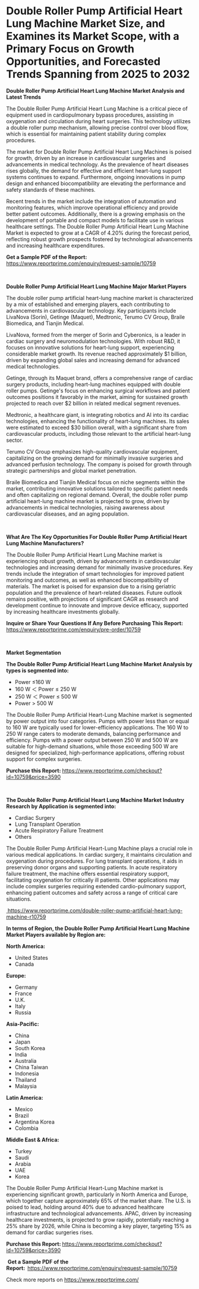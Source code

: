 <p><h1>Double Roller Pump Artificial Heart Lung Machine Market Size, and Examines its Market Scope, with a Primary Focus on Growth Opportunities, and Forecasted Trends Spanning from 2025 to 2032</h1></p><p><strong>Double Roller Pump Artificial Heart Lung Machine Market Analysis and Latest Trends</strong></p>
<p><p>The Double Roller Pump Artificial Heart Lung Machine is a critical piece of equipment used in cardiopulmonary bypass procedures, assisting in oxygenation and circulation during heart surgeries. This technology utilizes a double roller pump mechanism, allowing precise control over blood flow, which is essential for maintaining patient stability during complex procedures.</p><p>The market for Double Roller Pump Artificial Heart Lung Machines is poised for growth, driven by an increase in cardiovascular surgeries and advancements in medical technology. As the prevalence of heart diseases rises globally, the demand for effective and efficient heart-lung support systems continues to expand. Furthermore, ongoing innovations in pump design and enhanced biocompatibility are elevating the performance and safety standards of these machines.</p><p>Recent trends in the market include the integration of automation and monitoring features, which improve operational efficiency and provide better patient outcomes. Additionally, there is a growing emphasis on the development of portable and compact models to facilitate use in various healthcare settings. The Double Roller Pump Artificial Heart Lung Machine Market is expected to grow at a CAGR of 4.20% during the forecast period, reflecting robust growth prospects fostered by technological advancements and increasing healthcare expenditures.</p></p>
<p><strong>Get a Sample PDF of the Report:&nbsp;</strong> <a href="https://www.reportprime.com/enquiry/request-sample/10759?utm_campaign=3044&utm_medium=2&utm_source=Github&utm_content=ia&utm_term=20032025&utm_id=double-roller-pump-artificial-heart-lung-machine">https://www.reportprime.com/enquiry/request-sample/10759</a></p>
<p>&nbsp;</p>
<p><strong>Double Roller Pump Artificial Heart Lung Machine Major Market Players</strong></p>
<p><p>The double roller pump artificial heart-lung machine market is characterized by a mix of established and emerging players, each contributing to advancements in cardiovascular technology. Key participants include LivaNova (Sorin), Getinge (Maquet), Medtronic, Terumo CV Group, Braile Biomedica, and Tianjin Medical.</p><p>LivaNova, formed from the merger of Sorin and Cyberonics, is a leader in cardiac surgery and neuromodulation technologies. With robust R&D, it focuses on innovative solutions for heart-lung support, experiencing considerable market growth. Its revenue reached approximately $1 billion, driven by expanding global sales and increasing demand for advanced medical technologies.</p><p>Getinge, through its Maquet brand, offers a comprehensive range of cardiac surgery products, including heart-lung machines equipped with double roller pumps. Getinge's focus on enhancing surgical workflows and patient outcomes positions it favorably in the market, aiming for sustained growth projected to reach over $2 billion in related medical segment revenues.</p><p>Medtronic, a healthcare giant, is integrating robotics and AI into its cardiac technologies, enhancing the functionality of heart-lung machines. Its sales were estimated to exceed $30 billion overall, with a significant share from cardiovascular products, including those relevant to the artificial heart-lung sector.</p><p>Terumo CV Group emphasizes high-quality cardiovascular equipment, capitalizing on the growing demand for minimally invasive surgeries and advanced perfusion technology. The company is poised for growth through strategic partnerships and global market penetration.</p><p>Braile Biomedica and Tianjin Medical focus on niche segments within the market, contributing innovative solutions tailored to specific patient needs and often capitalizing on regional demand. Overall, the double roller pump artificial heart-lung machine market is projected to grow, driven by advancements in medical technologies, raising awareness about cardiovascular diseases, and an aging population.</p></p>
<p>&nbsp;</p>
<p><strong>What Are The Key Opportunities For Double Roller Pump Artificial Heart Lung Machine Manufacturers?</strong></p>
<p><p>The Double Roller Pump Artificial Heart Lung Machine market is experiencing robust growth, driven by advancements in cardiovascular technologies and increasing demand for minimally invasive procedures. Key trends include the integration of smart technologies for improved patient monitoring and outcomes, as well as enhanced biocompatibility of materials. The market is poised for expansion due to a rising geriatric population and the prevalence of heart-related diseases. Future outlook remains positive, with projections of significant CAGR as research and development continue to innovate and improve device efficacy, supported by increasing healthcare investments globally.</p></p>
<p><strong>Inquire or Share Your Questions If Any Before Purchasing This Report:</strong> <a href="https://www.reportprime.com/enquiry/pre-order/10759?utm_campaign=3044&utm_medium=2&utm_source=Github&utm_content=ia&utm_term=20032025&utm_id=double-roller-pump-artificial-heart-lung-machine">https://www.reportprime.com/enquiry/pre-order/10759</a></p>
<p>&nbsp;</p>
<p><strong>Market Segmentation</strong></p>
<p><strong>The Double Roller Pump Artificial Heart Lung Machine Market Analysis by types is segmented into:</strong></p>
<p><ul><li>Power ≤160 W</li><li>160 W ＜ Power ≤ 250 W</li><li>250 W ＜ Power ≤ 500 W</li><li>Power > 500 W</li></ul></p>
<p><p>The Double Roller Pump Artificial Heart-Lung Machine market is segmented by power output into four categories. Pumps with power less than or equal to 160 W are typically used for lower-efficiency applications. The 160 W to 250 W range caters to moderate demands, balancing performance and efficiency. Pumps with a power output between 250 W and 500 W are suitable for high-demand situations, while those exceeding 500 W are designed for specialized, high-performance applications, offering robust support for complex surgeries.</p></p>
<p><strong>Purchase this Report:&nbsp;</strong><a href="https://www.reportprime.com/checkout?id=10759&price=3590&utm_campaign=3044&utm_medium=2&utm_source=Github&utm_content=ia&utm_term=20032025&utm_id=double-roller-pump-artificial-heart-lung-machine">https://www.reportprime.com/checkout?id=10759&price=3590</a></p>
<p>&nbsp;</p>
<p><strong>The Double Roller Pump Artificial Heart Lung Machine Market Industry Research by Application is segmented into:</strong></p>
<p><ul><li>Cardiac Surgery</li><li>Lung Transplant Operation</li><li>Acute Respiratory Failure Treatment</li><li>Others</li></ul></p>
<p><p>The Double Roller Pump Artificial Heart-Lung Machine plays a crucial role in various medical applications. In cardiac surgery, it maintains circulation and oxygenation during procedures. For lung transplant operations, it aids in preserving donor organs and supporting patients. In acute respiratory failure treatment, the machine offers essential respiratory support, facilitating oxygenation for critically ill patients. Other applications may include complex surgeries requiring extended cardio-pulmonary support, enhancing patient outcomes and safety across a range of critical care situations.</p></p>
<p><a href="https://www.reportprime.com/double-roller-pump-artificial-heart-lung-machine-r10759?utm_campaign=3044&utm_medium=2&utm_source=Github&utm_content=ia&utm_term=20032025&utm_id=double-roller-pump-artificial-heart-lung-machine">&nbsp;https://www.reportprime.com/double-roller-pump-artificial-heart-lung-machine-r10759</a></p>
<p><strong>In terms of Region, the Double Roller Pump Artificial Heart Lung Machine Market Players available by Region are:</strong></p>
<p>
    <p> <strong> North America: </strong>
        <ul>
            <li>United States</li>
            <li>Canada</li>
        </ul>
        </p> 
    <p> <strong> Europe: </strong>
        <ul>
            <li>Germany</li>
            <li>France</li>
            <li>U.K.</li>
            <li>Italy</li>
            <li>Russia</li>
        </ul>
        </p> 
    <p> <strong> Asia-Pacific: </strong>
        <ul>
            <li>China</li>
            <li>Japan</li>
            <li>South Korea</li>
            <li>India</li>
            <li>Australia</li>
            <li>China Taiwan</li>
            <li>Indonesia</li>
            <li>Thailand</li>
            <li>Malaysia</li>
        </ul>
        </p> 
    <p> <strong> Latin America: </strong>
        <ul>
            <li>Mexico</li>
            <li>Brazil</li>
            <li>Argentina Korea</li>
            <li>Colombia</li>
        </ul>
        </p> 
    <p> <strong> Middle East & Africa: </strong>
        <ul>
            <li>Turkey</li>
            <li>Saudi</li>
            <li>Arabia</li>
            <li>UAE</li>
            <li>Korea</li>
        </ul>
    </p>
    </p>
<p><p>The Double Roller Pump Artificial Heart-Lung Machine market is experiencing significant growth, particularly in North America and Europe, which together capture approximately 65% of the market share. The U.S. is poised to lead, holding around 40% due to advanced healthcare infrastructure and technological advancements. APAC, driven by increasing healthcare investments, is projected to grow rapidly, potentially reaching a 25% share by 2026, while China is becoming a key player, targeting 15% as demand for cardiac surgeries rises.</p></p>
<p><strong>Purchase this Report: </strong><a href="https://www.reportprime.com/checkout?id=10759&price=3590&utm_campaign=3044&utm_medium=2&utm_source=Github&utm_content=ia&utm_term=20032025&utm_id=double-roller-pump-artificial-heart-lung-machine">https://www.reportprime.com/checkout?id=10759&price=3590</a></p>
<p>&nbsp;<strong>Get a Sample PDF of the Report:&nbsp;&nbsp;</strong><a href="https://www.reportprime.com/enquiry/request-sample/10759?utm_campaign=3044&utm_medium=2&utm_source=Github&utm_content=ia&utm_term=20032025&utm_id=double-roller-pump-artificial-heart-lung-machine">https://www.reportprime.com/enquiry/request-sample/10759</a></p>
<p><strong></strong></p>
<p>Check more reports on <a href="https://www.reportprime.com/?utm_campaign=3044&utm_medium=2&utm_source=Github&utm_content=ia&utm_term=20032025&utm_id=double-roller-pump-artificial-heart-lung-machine">https://www.reportprime.com/</a></p>